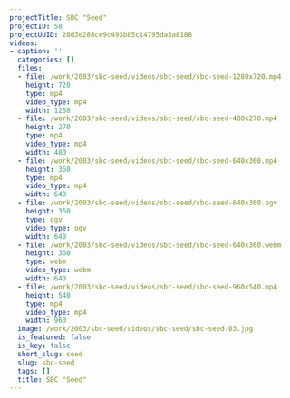 ```yaml
---
projectTitle: SBC "Seed"
projectID: 58
projectUUID: 28d3e288ce9c493b85c14795da3a8186
videos:
- caption: ''
  categories: []
  files:
  - file: /work/2003/sbc-seed/videos/sbc-seed/sbc-seed-1280x720.mp4
    height: 720
    type: mp4
    video_type: mp4
    width: 1280
  - file: /work/2003/sbc-seed/videos/sbc-seed/sbc-seed-480x270.mp4
    height: 270
    type: mp4
    video_type: mp4
    width: 480
  - file: /work/2003/sbc-seed/videos/sbc-seed/sbc-seed-640x360.mp4
    height: 360
    type: mp4
    video_type: mp4
    width: 640
  - file: /work/2003/sbc-seed/videos/sbc-seed/sbc-seed-640x360.ogv
    height: 360
    type: ogv
    video_type: ogv
    width: 640
  - file: /work/2003/sbc-seed/videos/sbc-seed/sbc-seed-640x360.webm
    height: 360
    type: webm
    video_type: webm
    width: 640
  - file: /work/2003/sbc-seed/videos/sbc-seed/sbc-seed-960x540.mp4
    height: 540
    type: mp4
    video_type: mp4
    width: 960
  image: /work/2003/sbc-seed/videos/sbc-seed/sbc-seed.03.jpg
  is_featured: false
  is_key: false
  short_slug: seed
  slug: sbc-seed
  tags: []
  title: SBC "Seed"
---
```

